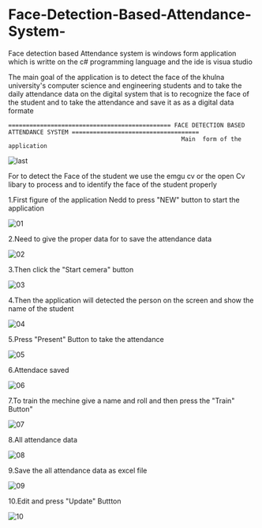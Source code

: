 # Face-Detection-Based-Attendance-System-


Face detection based Attendance system is windows form application which is writte on the c# programming language and the ide is visua studio

The main goal of the application is to detect the face of the khulna university's computer science and engineering  students and to take the daily attendance data on the digital system that is  to recognize the face of the student and to take the attendance and save it as as a digital data formate 




    ============================================== FACE DETECTION BASED ATTENDANCE SYSTEM ====================================  
                                                     Main  form of the application

![last](https://cloud.githubusercontent.com/assets/11449967/25117188/a75f974a-2432-11e7-9328-6c23227b6b12.PNG)




For to detect the Face of the student we use the emgu cv or the open Cv libary to process and to identify the face of the student properly




1.First figure of the application Nedd to press "NEW"  button to start the application

![01](https://cloud.githubusercontent.com/assets/11449967/25116984/c8317d4a-2431-11e7-87fa-bf3d65ad317c.PNG)


2.Need to give the proper data for to save the attendance data

![02](https://cloud.githubusercontent.com/assets/11449967/25116987/c839e764-2431-11e7-997f-d70d71b2f50d.PNG)



3.Then click the "Start cemera" button

![03](https://cloud.githubusercontent.com/assets/11449967/25116985/c83485da-2431-11e7-90e7-b235f380d777.PNG)



4.Then the application will detected the person on the screen and show the name of the student

![04](https://cloud.githubusercontent.com/assets/11449967/25116986/c837cbd2-2431-11e7-88d3-84fb448c6d63.PNG)


5.Press "Present" Button to take the attendance 

![05](https://cloud.githubusercontent.com/assets/11449967/25116988/c8639c26-2431-11e7-9ea6-6d16cbe4fa60.PNG)


6.Attendace saved 

![06](https://cloud.githubusercontent.com/assets/11449967/25116989/c86699bc-2431-11e7-81a1-6fe4a20c694d.PNG)


7.To train the mechine give a name and roll and then press the "Train" Button"

![07](https://cloud.githubusercontent.com/assets/11449967/25116990/c86ad3f6-2431-11e7-9f51-8b11c864b821.PNG)


8.All attendance data

![08](https://cloud.githubusercontent.com/assets/11449967/25116991/c86bf7c2-2431-11e7-867a-1e783e90971a.PNG)

9.Save the all attendance data as excel file

![09](https://cloud.githubusercontent.com/assets/11449967/25116982/c82e7488-2431-11e7-920a-898b60afb6df.PNG)


10.Edit and press "Update" Buttton

![10](https://cloud.githubusercontent.com/assets/11449967/25116983/c830c86e-2431-11e7-9589-9cec0ec92e7c.PNG)







